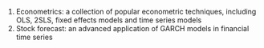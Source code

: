 1. Econometrics: a collection of popular econometric techniques, including OLS, 2SLS, fixed effects models and time series models
2. Stock forecast: an advanced application of GARCH models in financial time series
